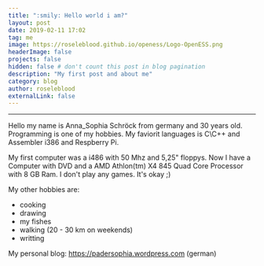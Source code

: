 ```yaml
---
title: ":smily: Hello world i am?"
layout: post
date: 2019-02-11 17:02
tag: me
image: https://roseleblood.github.io/openess/Logo-OpenESS.png
headerImage: false
projects: false
hidden: false # don't count this post in blog pagination
description: "My first post and about me"
category: blog
author: roseleblood
externalLink: false
---
```


---

Hello my name is Anna_Sophia Schröck from germany and 30 years old. Programming
is one of my hobbies. My faviorit languages is C\C++ and Assembler i386 and Respberry Pi.

My first computer was a i486 with 50 Mhz and 5,25" floppys. Now I have a Computer with DVD and
a AMD Athlon(tm) X4 845 Quad Core Processor with 8 GB Ram. I don't play any games. It's okay ;)

My other hobbies are:
  - cooking
  - drawing
  - my fishes
  - walking (20 - 30 km on weekends)
  - writting

My personal blog: https://padersophia.wordpress.com (german)
